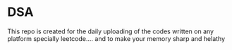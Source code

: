    # DSA 
This repo is created for the daily uploading of the codes written on any platform specially leetcode....  and to make your memory sharp and helathy                       
